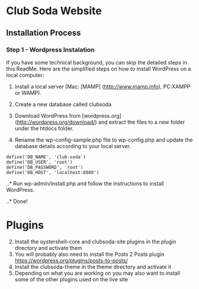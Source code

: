 # Club Soda Website

## Installation Process

### Step 1 - Wordpress Instalation

If you have some technical background, you can skip the detailed steps in this ReadMe. Here are the simplified steps on how to install WordPress on a local computer:

1. Install a local server (Mac: [MAMP] (http://www.mamp.info), PC:XAMPP or WAMP).

2. Create a new database called clubsoda

3. Download WordPress from [wordpress.org] (http://wordpress.org/download/) and extract the files to a new folder under the htdocs folder.

4. Rename the wp-config-sample.php file to wp-config.php and update the database details according to your local server.
```
define('DB_NAME', 'club-soda')
define('DB_USER', 'root')
define('DB_PASSWORD', 'root')
define('DB_HOST', 'localhost:8889')
```

..* Run wp-admin/install.php and follow the instructions to install WordPress.

..* Done!


# Plugins

2. Install the oystershell-core and clubsoda-site plugins in the plugin directory and activate them
3. You will probably also need to install the Posts 2 Posts plugin https://wordpress.org/plugins/posts-to-posts/
4. Install the clubsoda-theme in the theme directory and activate it
5. Depending on what you are working on you may also want to install some of the other plugins used on the live site